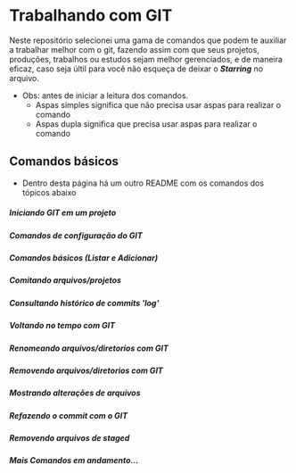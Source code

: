 # Trabalhando com GIT

Neste repositório selecionei uma gama de comandos que podem te auxiliar a trabalhar melhor com o git,
fazendo assim com que seus projetos, produções, trabalhos ou estudos sejam melhor gerenciados, e de
maneira eficaz, caso seja últil para você não esqueça de deixar o ***Starring*** no arquivo.

- Obs: antes de iniciar a leitura dos comandos.
  - Aspas simples significa que não precisa usar aspas para realizar o comando
  - Aspas dupla significa que precisa usar aspas para realizar o comando

## Comandos básicos
- Dentro desta página há um outro README com os comandos dos tópicos abaixo

##### Iniciando GIT em um projeto
##### Comandos de configuração do GIT
##### Comandos básicos (Listar e Adicionar)
##### Comitando arquivos/projetos
##### Consultando histórico de commits 'log'
##### Voltando no tempo com GIT
##### Renomeando arquivos/diretorios com GIT
##### Removendo arquivos/diretorios com GIT
##### Mostrando alterações de arquivos
##### Refazendo o commit com o GIT
##### Removendo arquivos de staged


##### Mais Comandos em andamento...
